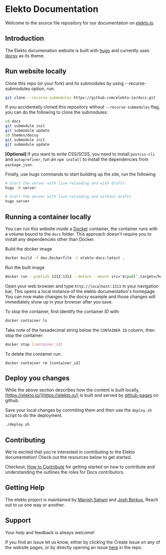 # Elekto Documentation

Welcome to the source file repository for our documentation on [elekto.io](https://elekto.io/).

## Introduction 

The Elekto documenation website is built with [hugo](https://gohugo.io/) and currently uses [docsy](https://www.docsy.dev/) as its theme. 

## Run website locally

Clone this repo (or your fork) and its submodules by using --recurse-submodules option, run:

```bash
git clone --recurse-submodules https://github.com/elekto-io/docs.git
```

If you accidentally cloned this repository without `--recurse-submodules` flag, you can do the following to clone the submodules:

```bash
cd docs
git submodule init
git submodule update
cd themes/docsy
git submodule init
git submodule update
```

**[Optional]** If you want to write CSS/SCSS, you need to install `postcss-cli` and `autoprefixer`, run an `npm install` to install the dependencies from `package.json`. 

Finally, use hugo commands to start building up the site, run the following

```bash
# Start the server with live-reloading and with drafts
hugo -D server

# Start the server with live-reloading and without drafts
hugo server
```

## Running a container locally

You can run this website inside a [Docker](ihttps://docs.docker.com/)
container, the container runs with a volume bound to the `docs`
folder. This approach doesn't require you to install any dependencies other
than Docker.

Build the docker image 

```bash
docker build -f dev.Dockerfile -t elekto-docs:latest .  
```

Run the built image

```bash
docker run --publish 1313:1313 --detach --mount src="$(pwd)",target=/home/docsy/app,type=bind elekto-docs:latest 
```

Open your web browser and type `http://localhost:1313` in your navigation bar, This opens a local instance of the elekto documentation's homepage. You can now make changes to the docsy example and those changes will immediately show up in your browser after you save.

To stop the container, first identify the container ID with:

```bash
docker container ls
```

Take note of the hexadecimal string below the `CONTAINER ID` column, then stop
the container:

```bash
docker stop [container_id]
```

To delete the container run:

```
docker container rm [container_id]
```

## Deploy you changes

While the above section describes how the content is built locally, [https://elekto.io/](https://elekto.io/) is built and served by [github-pages]() on github.

Save your local changes by commiting them and then use the `deploy.sh` script to do the deployment.

```bash
./deploy.sh
```


## Contributing

We're excited that you're interested in contributing to the Elekto documentation! Check out the resources below to get started.

Checkout, [How to Contribute](CONTRIBUTING.md) for getting started on how to contribute and understanding the outlines the roles for Docs contributors.

## Getting Help

The elekto project is maintained by [Manish Sahani](https://github.com/kalkayan/) and [Josh Berkus](https://github.com/jberkus), Reach out to us one way or another.

## Support

Your help and feedback is always welcome!

If you find an issue let us know, either by clicking the Create Issue on any of the website pages, or by directly opening an issue [here](https://github.com/elekto-io/docs/issues/new) in the repo.
